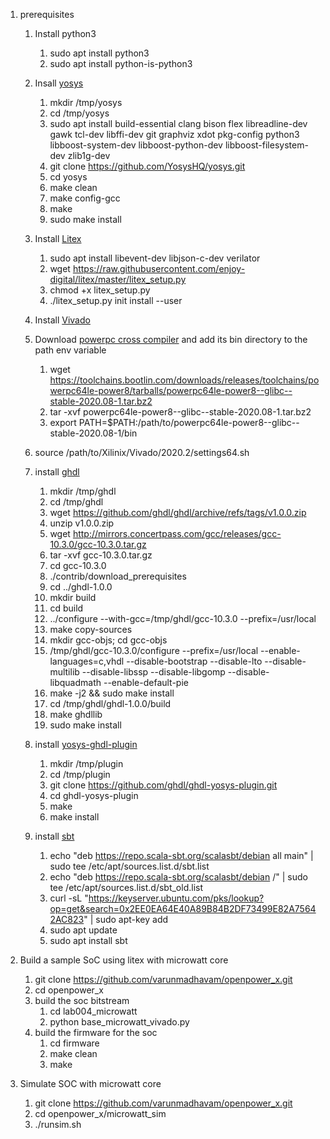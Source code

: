1. prerequisites
    1. Install python3
        1. sudo apt install python3
        2. sudo apt install python-is-python3
    2. Insall [yosys]()
        1. mkdir /tmp/yosys
        2. cd /tmp/yosys
        3. sudo apt install build-essential clang bison flex libreadline-dev gawk tcl-dev libffi-dev git graphviz xdot pkg-config python3 libboost-system-dev libboost-python-dev      libboost-filesystem-dev zlib1g-dev
        4. git clone https://github.com/YosysHQ/yosys.git
        5. cd yosys
        6. make clean
        7. make config-gcc
        8. make
        9. sudo make install
    3. Install [Litex](https://github.com/enjoy-digital/litex)
        1. sudo apt install libevent-dev libjson-c-dev verilator
        2. wget https://raw.githubusercontent.com/enjoy-digital/litex/master/litex_setup.py
        3. chmod +x litex_setup.py
        4. ./litex_setup.py init install --user
    4. Install [Vivado](https://www.xilinx.com/support/download/index.html/content/xilinx/en/downloadNav/vivado-design-tools/2020-2.html)
    5. Download [powerpc cross compiler](https://toolchains.bootlin.com/downloads/releases/toolchains/powerpc64le-power8/tarballs/powerpc64le-power8--glibc--stable-2020.08-1.tar.bz2) and add its bin directory   to the path env variable
        1. wget https://toolchains.bootlin.com/downloads/releases/toolchains/powerpc64le-power8/tarballs/powerpc64le-power8--glibc--stable-2020.08-1.tar.bz2
        2. tar -xvf powerpc64le-power8--glibc--stable-2020.08-1.tar.bz2
        3. export PATH=$PATH:/path/to/powerpc64le-power8--glibc--stable-2020.08-1/bin
    6. source /path/to/Xilinix/Vivado/2020.2/settings64.sh
    7. install [ghdl](https://ghdl.github.io/ghdl/development/building/index.html)
        1. mkdir /tmp/ghdl
        2. cd /tmp/ghdl
        3. wget https://github.com/ghdl/ghdl/archive/refs/tags/v1.0.0.zip
        4. unzip v1.0.0.zip
        5. wget http://mirrors.concertpass.com/gcc/releases/gcc-10.3.0/gcc-10.3.0.tar.gz
        6. tar -xvf gcc-10.3.0.tar.gz
        7. cd gcc-10.3.0
        8. ./contrib/download_prerequisites
        9. cd ../ghdl-1.0.0
        10. mkdir build
        11. cd build
        12. ../configure --with-gcc=/tmp/ghdl/gcc-10.3.0 --prefix=/usr/local
        13. make copy-sources
        14. mkdir gcc-objs; cd gcc-objs
        15. /tmp/ghdl/gcc-10.3.0/configure --prefix=/usr/local --enable-languages=c,vhdl --disable-bootstrap --disable-lto --disable-multilib --disable-libssp --disable-libgomp --disable-libquadmath --enable-default-pie
        16. make -j2 && sudo make install
        17. cd /tmp/ghdl/ghdl-1.0.0/build
        18. make ghdllib
        19. sudo make install
    8. install [yosys-ghdl-plugin](https://github.com/ghdl/ghdl-yosys-plugin#build-as-a-module-shared-library)
        1. mkdir /tmp/plugin
        2. cd /tmp/plugin
        3. git clone https://github.com/ghdl/ghdl-yosys-plugin.git
        4. cd ghdl-yosys-plugin
        5. make
        6. make install

    9. install [sbt](https://www.scala-sbt.org/release/docs/Installing-sbt-on-Linux.html)
        1. echo "deb https://repo.scala-sbt.org/scalasbt/debian all main" | sudo tee /etc/apt/sources.list.d/sbt.list
        2. echo "deb https://repo.scala-sbt.org/scalasbt/debian /" | sudo tee /etc/apt/sources.list.d/sbt_old.list
        3. curl -sL "https://keyserver.ubuntu.com/pks/lookup?op=get&search=0x2EE0EA64E40A89B84B2DF73499E82A75642AC823" | sudo apt-key add
        4. sudo apt update
        5. sudo apt install sbt

2. Build a sample SoC using litex with microwatt core
    1. git clone https://github.com/varunmadhavam/openpower_x.git
    2. cd openpower_x
    3. build the soc bitstream
        1. cd lab004_microwatt
        2. python base_microwatt_vivado.py
    4. build the firmware for the soc
        1. cd firmware
        2. make clean
        3. make
            
3. Simulate SOC with microwatt core
    1. git clone https://github.com/varunmadhavam/openpower_x.git
    1. cd openpower_x/microwatt_sim
    2. ./runsim.sh